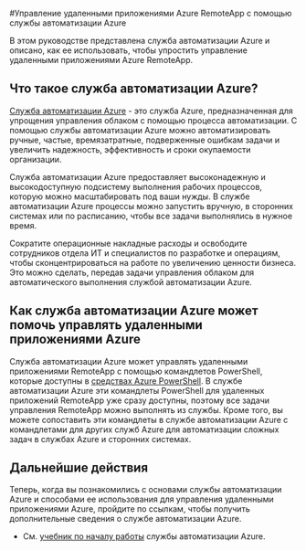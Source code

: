 <properties
	pageTitle="Управление удаленными приложениями Azure RemoteApp с помощью службы автоматизации Azure"
	description="Способы использования службы автоматизации Azure для управления удаленными приложениями Azure RemoteApp."
	services="remoteapp, automation"
	documentationCenter=""
	authors="csand-msft"
	manager="eamono"
	editor=""/>

<tags
	ms.service="remoteapp"
	ms.workload="tbd"
	ms.tgt_pltfrm="na"
	ms.devlang="na"
	ms.topic="article"
	ms.date="03/16/2015"
	ms.author="csand"/>



#Управление удаленными приложениями Azure RemoteApp с помощью службы автоматизации Azure

В этом руководстве представлена служба автоматизации Azure и описано, как ее использовать, чтобы упростить управление удаленными приложениями Azure RemoteApp.

## Что такое служба автоматизации Azure?

[Служба автоматизации Azure](http://azure.microsoft.com/services/automation/) - это служба Azure, предназначенная для упрощения управления облаком с помощью процесса автоматизации. С помощью службы автоматизации Azure можно автоматизировать ручные, частые, времязатратные, подверженные ошибкам задачи и увеличить надежность, эффективность и сроки окупаемости организации.

Служба автоматизации Azure предоставляет высоконадежную и высокодоступную подсистему выполнения рабочих процессов, которую можно масштабировать под ваши нужды. В службе автоматизации Azure процессы можно запустить вручную, в сторонних системах или по расписанию, чтобы все задачи выполнялись в нужное время.

Сократите операционные накладные расходы и освободите сотрудников отдела ИТ и специалистов по разработке и операциям, чтобы сконцентрироваться на работе по увеличению ценности бизнеса. Это можно сделать, передав задачи управления облаком для автоматического выполнения службой автоматизации Azure.


## Как служба автоматизации Azure может помочь управлять удаленными приложениями Azure

Служба автоматизации Azure может управлять удаленными приложениями RemoteApp с помощью командлетов PowerShell, которые доступны в [средствах Azure PowerShell](https://msdn.microsoft.com/library/azure/jj156055.aspx). В службе автоматизации Azure эти командлеты PowerShell для удаленных приложений RemoteApp уже сразу доступны, поэтому все задачи управления RemoteApp можно выполнять из службы. Кроме того, вы можете сопоставить эти командлеты в службе автоматизации Azure с командлетами для других служб Azure для автоматизации сложных задач в службах Azure и сторонних системах.


## Дальнейшие действия

Теперь, когда вы познакомились с основами службы автоматизации Azure и способами ее использования для управления удаленными приложениями Azure, пройдите по ссылкам, чтобы получить дополнительные сведения о службе автоматизации Azure.

* См. [учебник по началу работы](automation-create-runbook-from-samples.md) службы автоматизации Azure.

<!--HONumber=52-->